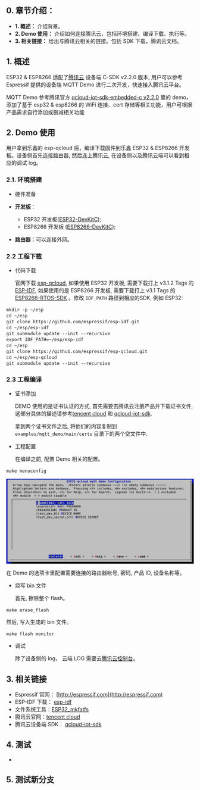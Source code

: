 ## 0. 章节介绍：

* **1. 概述：** 介绍背景。
* **2. Demo 使用：** 介绍如何连接腾讯云，包括环境搭建、编译下载、执行等。
* **3. 相关链接：** 给出与腾讯云相关的链接。包括 SDK 下载，腾讯云文档。

## 1. 概述

ESP32 & ESP8266 适配了[腾讯云](https://cloud.tencent.com) 设备端 C-SDK v2.2.0 版本, 用户可以参考 Espressif 提供的设备端 MQTT Demo 进行二次开发，快速接入腾讯云平台。

MQTT Demo 参考腾讯官方 [qcloud-iot-sdk-embedded-c v2.2.0](https://github.com/tencentyun/qcloud-iot-sdk-embedded-c) 里的 demo，添加了基于 esp32 & esp8266 的 WiFi 连接、cert 存储等相关功能，用户可根据产品需求自行添加或删减相关功能

## 2. Demo 使用

用户拿到乐鑫的 esp-qcloud 后，编译下载固件到乐鑫 ESP32 & ESP8266 开发板。设备侧首先连接路由器, 然后连上腾讯云, 在设备侧以及腾讯云端可以看到相应的调试 log。

### 2.1. 环境搭建

* 硬件准备

*  **开发板**：
    * ESP32 开发板([ESP32-DevKitC](https://www.espressif.com/en/products/hardware/development-boards));
    * ESP8266 开发板 ([ESP8266-DevKitC](https://www.espressif.com/en/products/hardware/development-boards));
*  **路由器**：可以连接外网。

### 2.2 工程下载

* 代码下载

  官网下载 [esp-qcloud](https://github.com/espressif/esp-qcloud), 如果使用 ESP32 开发板, 需要下载打上 v3.1.2 Tags 的[ESP-IDF](https://github.com/espressif/esp-idf.git), 如果使用的是 ESP8266 开发板, 需要下载打上 v3.1 Tags 的[ESP8266-RTOS-SDK](https://github.com/espressif/ESP8266_RTOS_SDK.git) 。修改 `IDF_PATH` 路径到相应的SDK, 例如 ESP32:
 
```
mkdir -p ~/esp
cd ~/esp
git clone https://github.com/espressif/esp-idf.git
cd ~/esp/esp-idf
git submodule update --init --recursive
export IDF_PATH=~/esp/esp-idf
cd ~/esp
git clone https://github.com/espressif/esp-qcloud.git
cd ~/esp/esp-qcloud
git submodule update --init --recursive
```

### 2.3 工程编译

* 证书添加

  DEMO 使用的是证书认证的方式, 首先需要去腾讯云注册产品并下载证书文件, 这部分具体的描述请参考[tencent cloud](https://cloud.tencent.com) 和 [qcloud-iot-sdk](https://github.com/tencentyun/qcloud-iot-sdk-embedded-c).

  拿到两个证书文件之后, 将他们的内容复制到 `examples/mqtt_demo/main/certs` 目录下的两个空文件中.

* 工程配置

  在编译之前, 配置 Demo 相关的配置。
 
```
make menuconfig

```

  <img src="docs/_picture/menuconfig.png" width = "600" alt="menuconfig" align=center />

  在 Demo 的选项卡里配置需要连接的路由器帐号, 密码, 产品 ID, 设备名称等。

* 烧写 bin 文件

  首先, 擦除整个 flash。
 
```
make erase_flash

```
  然后, 写入生成的 bin 文件。

```
make flash monitor

```
* 调试

  除了设备侧的 log， 云端 LOG 需要去[腾讯云控制台](https://console.qcloud.com/iotcloud)。

## 3. 相关链接

* Espressif 官网： [http://espressif.com](http://espressif.com)
* ESP-IDF 下载： [esp-idf](https://github.com/espressif/esp-idf)
* 文件系统工具：[ESP32_mkfatfs](https://github.com/jkearins/ESP32_mkfatfs)
* 腾讯云官网：[tencent cloud](https://cloud.tencent.com)
* 腾讯云设备端 SDK： [qcloud-iot-sdk](https://github.com/tencentyun/qcloud-iot-sdk-embedded-c)


## 4. 测试
* 

## 5. 测试新分支